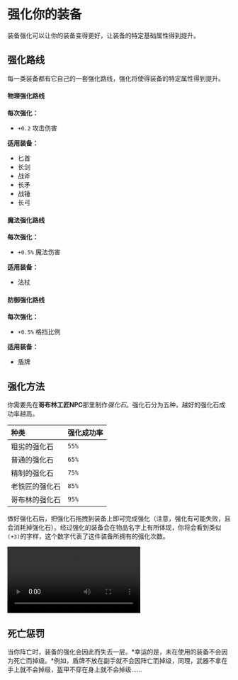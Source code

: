 # 强化你的装备

装备强化可以让你的装备变得更好，让装备的特定基础属性得到提升。

## 强化路线

每一类装备都有它自己的一套强化路线，强化将使得装备的特定属性得到提升。

<!-- tabs:start -->

#### **物理强化路线**

**每次强化：**
- `+0.2` 攻击伤害

**适用装备：**
- 匕首
- 长剑
- 战斧
- 长矛
- 战锤
- 长弓

#### **魔法强化路线**

**每次强化：**
- `+0.5%` 魔法伤害

**适用装备：**
- 法杖

#### **防御强化路线**

**每次强化：**
- `+0.5%` 格挡比例

**适用装备：**
- 盾牌

<!-- tabs:end -->

## 强化方法

你需要先在**哥布林工匠NPC**那里制作*强化石*。强化石分为五种，越好的强化石成功率越高。

| 种类           | 强化成功率 |
| :------------- | :--------- |
| 粗劣的强化石   | `55%`      |
| 普通的强化石   | `65%`      |
| 精制的强化石   | `75%`      |
| 老铁匠的强化石 | `85%`      |
| 哥布林的强化石 | `95%`      |

做好强化石后，把强化石拖拽到装备上即可完成强化（注意，强化有可能失败，且会消耗掉强化石）。经过强化的装备会在物品名字上有所体现，你将会看到类似`(+3)`的字样，这个数字代表了这件装备所拥有的强化次数。

![](https://mewcraft-homepage.oss-cn-zhangjiakou.aliyuncs.com/images/202203212242620.mp4 ':include')

## 死亡惩罚

当你阵亡时，装备的强化会因此而失去一层。*幸运的是，未在使用的装备不会因为死亡而掉级。*例如，盾牌不放在副手就不会因阵亡而掉级，同理，武器不拿在手上就不会掉级，盔甲不穿在身上就不会掉级……


